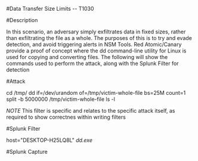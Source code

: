 #Data Transfer Size Limits -- T1030

#Description

In this scenario, an adversary simply exfiltrates data in fixed sizes, rather than exfiltrating the file as a whole. The purposes of this is to try and evade detection, and avoid triggering alerts in NSM Tools. Red Atomic/Canary provide a proof of concept where the dd command-line utility for Linux is used for copying and converting files. The following will show the commands used to perform the attack, along with the Splunk Filter for detection


#Attack

cd /tmp/
dd if=/dev/urandom of=/tmp/victim-whole-file bs=25M count=1
split -b 5000000 /tmp/victim-whole-file
ls -l

*NOTE* This filter is specific and relates to the specific attack itself, as required to show correctnes within writing filters

#Splunk Filter

host="DESKTOP-H25LQ8L" *dd.exe*

#Splunk Capture
